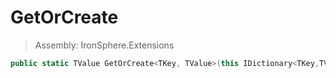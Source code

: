 ﻿

# GetOrCreate

> Assembly: IronSphere.Extensions

```csharp
public static TValue GetOrCreate<TKey, TValue>(this IDictionary<TKey,TValue> this, TKey key, Func<TKey,TValue> function);
```



 